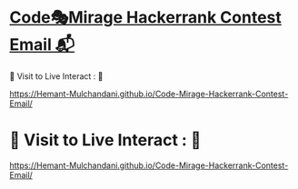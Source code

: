 # [Code🎭Mirage Hackerrank Contest Email 📬](https://hemant-mulchandani.github.io/Code-Mirage-Hackerrank-Contest-Email/)

  📌 Visit to Live Interact : 🔗

  https://Hemant-Mulchandani.github.io/Code-Mirage-Hackerrank-Contest-Email/
  
  <!---
  ![Mail Capture](Media/Code-Mirage-Hackerrank-Contest-Email-Screenshot.png)
  -->
  
# 📌 Visit to Live Interact : 🔗

  https://Hemant-Mulchandani.github.io/Code-Mirage-Hackerrank-Contest-Email/ 
